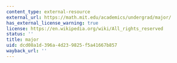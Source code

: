```yaml
---
content_type: external-resource
external_url: https://math.mit.edu/academics/undergrad/major/
has_external_license_warning: true
license: https://en.wikipedia.org/wiki/All_rights_reserved
status: ''
title: major
uid: dcd08a1d-396a-4d23-9825-f5a41667b857
wayback_url: ''
---
```


